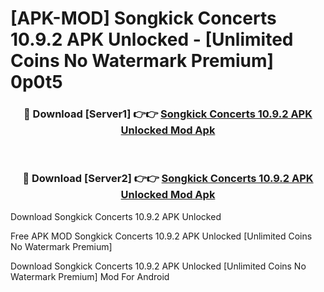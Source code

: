 # [APK-MOD] Songkick Concerts 10.9.2 APK Unlocked - [Unlimited Coins No Watermark Premium] 0p0t5



<div align="center">
<h3>🔴 Download [Server1] 👉👉 <a href="https://momento.my/?title=Songkick_Concerts_10.9.2_APK_Unlocked">Songkick Concerts 10.9.2 APK Unlocked Mod Apk</a></h3><br>

<h3>🔴 Download [Server2] 👉👉 <a href="https://momento.my/?title=Songkick_Concerts_10.9.2_APK_Unlocked">Songkick Concerts 10.9.2 APK Unlocked Mod Apk</a></h3>
</div>



Download Songkick Concerts 10.9.2 APK Unlocked 

Free APK MOD Songkick Concerts 10.9.2 APK Unlocked [Unlimited Coins No Watermark Premium]

Download Songkick Concerts 10.9.2 APK Unlocked [Unlimited Coins No Watermark Premium] Mod For Android
